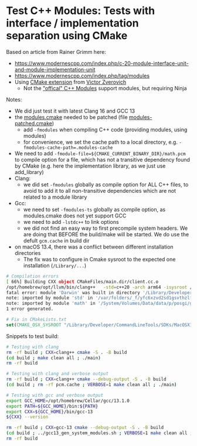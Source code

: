 # Test C++ Modules: Tests with interface / implementation separation using CMake

Based on article from Rainer Grimm here:

* <https://www.modernescpp.com/index.php/c-20-module-interface-unit-and-module-implementation-unit>
* <https://www.modernescpp.com/index.php/tag/modules>
* Using [CMake extension](https://github.com/vitaut/modules) from [Victor Zverovich](https://github.com/vitaut)
  * Not the ["offical" C++ Modules](https://www.kitware.com/import-cmake-c20-modules/) support modules, but requiring Ninja

Notes:

* We did just test it with latest Clang 16 and GCC 13
* the [modules.cmake](./modules.cmake) needed to be patched (file [modules-patched.cmake](./modules-patched.cmake))
  * add `-fmodules` when compiling C++ code (providing modules, using modules)
  * for convenience, we set the cache path to a local directory, e.g. `-fmodules-cache-path=.modules-cache`
* We need to add `-fmodule-file=${CMAKE_CURRENT_BINARY_DIR}/math.pcm` to compile option for a file, which has not a transitive dependency found by CMake (e.g. here the implementation library, as we just use add_library)
* Clang:
  * we did set `-fmodules` globally as compile option for ALL C++ files, to avoid to add it to all non-transitive dependencies which are not related to a module library
* Gcc:
  * we need to set `-fmodules-ts` globally as compile option, as modules.cmake does not yet support GCC
  * we need to add `-lstdc++` to link options
  * we did not find an easy way to first precompile system headers. We are doing that BEFORE the build/make will be started. We do use the defult `gcm.cache` in build dir
* on macOS 13.4, there was a conflict between different installation directories
  * The fix was to configure in Cmake sysroot to the expected one installation (`/Library/...`)

```bash
# Compilation errors
[ 66%] Building CXX object CMakeFiles/main.dir/client.cc.o
/opt/homebrew/opt/llvm/bin/clang++   -std=c++20 -arch arm64 -isysroot /Applications/Xcode.app/Contents/Developer/Platforms/MacOSX.platform/Developer/SDKs/MacOSX13.3.sdk -fmodules -fmodule-file=/System/Volumes/Data/data/p/posgi/git/posgi/samples/test-modules-03-cmake/build/math.pcm -MD -MT CMakeFiles/main.dir/client.cc.o -MF CMakeFiles/main.dir/client.cc.o.d -o CMakeFiles/main.dir/client.cc.o -c /System/Volumes/Data/data/p/posgi/git/posgi/samples/test-modules-03-cmake/client.cc
fatal error: module 'Darwin' was built in directory '/Library/Developer/CommandLineTools/SDKs/MacOSX13.sdk/usr/include' but now resides in directory '/Applications/Xcode.app/Contents/Developer/Platforms/MacOSX.platform/Developer/SDKs/MacOSX13.3.sdk/usr/include'
note: imported by module 'std' in '/var/folders/_f/yfc6xzvd2sd1gsvthzlfkbdm0000gn/C/clang/ModuleCache/3TVI46CVMGGC2/std-KVFF9BVQTOLV.pcm'
note: imported by module 'math' in '/System/Volumes/Data/data/p/posgi/git/posgi/samples/test-modules-03-cmake/build/math.pcm'
1 error generated.
```

```cmake
# Fix in CMakeLists.txt
set(CMAKE_OSX_SYSROOT "/Library/Developer/CommandLineTools/SDKs/MacOSX13.sdk")
```

Snippets to test build:

```bash
# Testing with clang
rm -rf build ; CXX=clang++ cmake -S . -B build
(cd build ; make clean all ; ./main)
rm -rf build

# Testing with clang and verbose output
rm -rf build ; CXX=clang++ cmake --debug-output -S . -B build
(cd build ; rm -rf pcm.cache ; VERBOSE=1 make clean all ; ./main)

# Testing with gcc and verbose output
export GCC_HOME=/opt/homebrew/Cellar/gcc/13.1.0
export PATH=${GCC_HOME}/bin:${PATH}
export CXX=${GCC_HOME}/bin/gcc-13
${CXX} --version

rm -rf build ; CXX=gcc-13 cmake --debug-output -S . -B build
(cd build ; ../gcc13_gen_system_modules.sh ; VERBOSE=1 make clean all ; ./main)
rm -rf build
```
